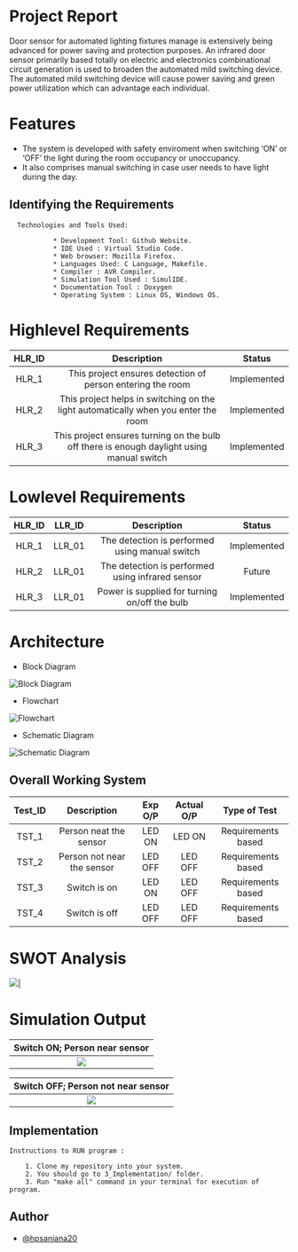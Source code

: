 # Project Report
Door sensor for automated lighting fixtures manage is extensively being advanced for power saving and protection purposes. An infrared door sensor primarily based totally on electric and electronics combinational circuit generation is used to broaden the automated mild switching device. The automated mild switching device will cause power saving and green power utilization which can advantage each individual.

# Features
* The system is developed with safety enviroment when switching ‘ON’ or ‘OFF’ the light during the room occupancy or unoccupancy.
* It also comprises manual switching in case user needs to have light during the day.

## Identifying the Requirements
      Technologies and Tools Used:
      
               * Development Tool: Github Website.
               * IDE Used : Virtual Studio Code.
               * Web browser: Mozilla Firefox.
               * Languages Used: C Language, Makefile.
               * Compiler : AVR Compiler.
               * Simulation Tool Used : SimulIDE.
               * Documentation Tool : Doxygen
               * Operating System : Linux OS, Windows OS.
               
   
# Highlevel Requirements
|HLR_ID|Description|Status|
|:--:|:--:|:--:|
|HLR_1|This project ensures detection of person entering the room|Implemented|
|HLR_2|This project helps in switching on the light automatically when you enter the room|Implemented|
|HLR_3|This project ensures turning on the bulb off there is enough daylight using manual switch|Implemented|

    
# Lowlevel Requirements
|HLR_ID|LLR_ID|Description|Status|
|:--:|:--:|:--:|:--:|
|HLR_1|LLR_01|The detection is performed using manual switch|Implemented|
|HLR_2|LLR_01|The detection is performed using infrared sensor|Future|
|HLR_3|LLR_01|Power is supplied for turning on/off the bulb|Implemented|

# Architecture

* Block Diagram

![Block Diagram](https://github.com/hpsanjana20/M2_Door_Sensor/blob/main/2_Design/block_diagram.png)

* Flowchart

![Flowchart](https://github.com/hpsanjana20/M2_Door_Sensor/blob/main/2_Design/flowchart.png)

* Schematic Diagram

![Schematic Diagram](https://github.com/hpsanjana20/M2_Door_Sensor/blob/main/2_Design/schematic_diagram.png)

## Overall Working System

|Test_ID|Description|Exp O/P|Actual O/P|Type of Test|
|:--:|:--:|:--:|:--:|:--:|
|TST_1|Person neat the sensor|LED ON|LED ON|Requirements based|
|TST_2|Person not near the sensor|LED OFF|LED OFF|Requirements based|
|TST_3|Switch is on|LED ON|LED OFF|Requirements based|
|TST_4|Switch is off|LED OFF|LED OFF|Requirements based|


# SWOT Analysis
![](https://github.com/hpsanjana20/M2_Door_Sensor/blob/main/6_Output/swot_analysis.png)|

# Simulation Output

|Switch ON; Person near sensor|
|:--:|
|![](https://github.com/hpsanjana20/M2_Door_Sensor/blob/main/6_Output/output_1.png)|

|Switch OFF; Person not near sensor|
|:--:|
|![](https://github.com/hpsanjana20/M2_Door_Sensor/blob/main/6_Output/output_2.png)|




## Implementation
    Instructions to RUN program :
    
        1. Clone my repository into your system.
        2. You should go to 3_Implementation/ folder.
        3. Run "make all" command in your terminal for execution of program.
        
## Author
- [@hpsanjana20](https://github.com/hpsanjana20)
